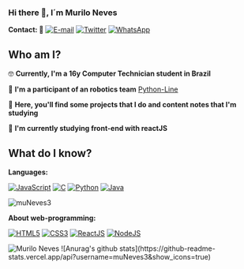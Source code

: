 ### Hi there 👋, I´m Murilo Neves

**Contact: :postbox:**
[![E-mail](http://img.shields.io/badge/Gmail-red?logo=Gmail&style=flat-square&logoColor=white)](mailto::murilodesouzaneves@gmail.com)
[![Twitter](http://img.shields.io/badge/Twitter-blue?logo=twitter&style=flat-square&logoColor=white)](https://twitter.com/_muriloneves_)
[![WhatsApp](https://img.shields.io/badge/WhatsApp-green?logo=whatsapp&style=flat-square&logoColor=white)](https://api.whatsapp.com/send?1=pt_BR&phone=5543988083996)

## Who am I?

:nerd_face: **Currently, I'm a 16y Computer Technician student in Brazil**  

:robot: **I'm a participant of an robotics team** [Python-Line](https://github.com/Python-Line)

:bookmark_tabs: **Here, you'll find some projects that I do and content notes that I'm studying** 

:seedling: **I'm currently studying front-end with reactJS**

## What do I know?

**Languages:**

[![JavaScript](https://img.shields.io/badge/-JavaScript-black?style=flat-square&logo=javascript&link=https://github.com/muNeves3/)](https://github.com/muNeves3/)
[![C](https://img.shields.io/badge/-A8B9CC?style=flat-square&logo=c&logoColor=white&link=https://github.com/muNeves3/)](https://github.com/muNeves3/)
[![Python](https://img.shields.io/badge/-Python-E4E936?style=flat-square&logo=python&link=https://github.com/muNeves3/)](https://github.com/muNeves3/)
[![Java](https://img.shields.io/badge/-Java-7159c1?style=flat-square&logo=Java&link=https://github.com/muNeves3/)](https://github.com/muNeves3/)

<img src="https://github-readme-stats.vercel.app/api/top-langs/?username=muneves3&layout=compact&hide=python" alt="muNeves3" />

**About web-programming:**

[![HTML5](https://img.shields.io/badge/-HTML5-E34F26?style=flat-square&logo=html5&logoColor=white&link=https://github.com/muNeves3/)](https://github.com/muNeves3/)
[![CSS3](https://img.shields.io/badge/-CSS3-1572B6?style=flat-square&logo=css3&link=https://github.com/muNeves3/)](https://github.com/muNeves3/)
[![ReactJS](https://img.shields.io/badge/-React-473F49?style=flat-square&logo=react&link=https://github.com/muNeves3/)](https://github.com/muNeves3/)
[![NodeJS](https://img.shields.io/badge/-Node-339933?style=flat-square&logo=node.js&logoColor=white&link=https://github.com/muNeves3/)](https://github.com/muNeves3/)

<img src="https://komarev.com/ghpvc/?username=muNeves3" alt="Murilo Neves" />
![Anurag's github stats](https://github-readme-stats.vercel.app/api?username=muNeves3&show_icons=true)

